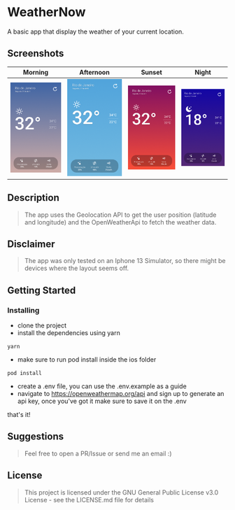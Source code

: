 # WeatherNow

A basic app that display the weather of your current location.

## Screenshots

|                  Morning                   |                  Afternoon                   |                   Sunset                   |                  Night                   |
| :----------------------------------------: | :------------------------------------------: | :----------------------------------------: | :--------------------------------------: |
| ![](assets/images/weather-now-morning.png) | ![](assets/images/weather-now-afternoon.png) | ![](assets/images/weather-now-evening.png) | ![](assets/images/weather-now-night.png) |

## Description

> The app uses the Geolocation API to get the user position (latitude and longitude) and the OpenWeatherApi to fetch the weather data.

## Disclaimer

> The app was only tested on an Iphone 13 Simulator, so there might be devices where the layout seems off.

## Getting Started

### Installing

- clone the project
- install the dependencies using yarn

```
yarn
```

- make sure to run pod install inside the ios folder

```
pod install
```

- create a .env file, you can use the .env.example as a guide
- navigate to https://openweathermap.org/api and sign up to generate an api key, once you've got it make sure to save it on the .env

that's it!

## Suggestions

> Feel free to open a PR/Issue or send me an email :)

## License

> This project is licensed under the GNU General Public License v3.0 License - see the LICENSE.md file for details
